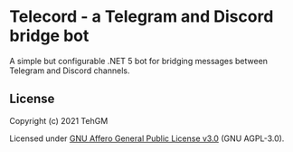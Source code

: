 # Telecord - a Telegram and Discord bridge bot
A simple but configurable .NET 5 bot for bridging messages between Telegram and Discord channels.

## License
Copyright (c) 2021 TehGM

Licensed under [GNU Affero General Public License v3.0](LICENSE) (GNU AGPL-3.0).